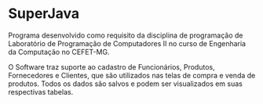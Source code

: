 # SuperJava

Programa desenvolvido como requisito da disciplina de programação de Laboratório de Programação de Computadores II no curso de Engenharia da Computação no CEFET-MG.


O Software traz suporte ao cadastro de Funcionários, Produtos, Fornecedores e Clientes, que são utilizados nas telas de compra e venda de produtos. Todos os dados são salvos e podem ser visualizados em suas respectivas tabelas.
